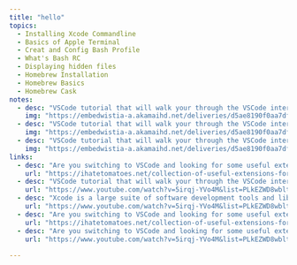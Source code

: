 ```yaml
---
title: "hello"
topics:
  - Installing Xcode Commandline
  - Basics of Apple Terminal
  - Creat and Config Bash Profile
  - What's Bash RC
  - Displaying hidden files
  - Homebrew Installation
  - Homebrew Basics
  - Homebrew Cask
notes:
  - desc: "VSCode tutorial that will walk your through the VSCode interface and introduce handy keyboard shortcuts."
    img: "https://embedwistia-a.akamaihd.net/deliveries/d5ae8190f0aa7dfbe0b01f336f29d44094b967b5.jpg"
  - desc: "VSCode tutorial that will walk your through the VSCode interface and introduce handy keyboard shortcuts."
    img: "https://embedwistia-a.akamaihd.net/deliveries/d5ae8190f0aa7dfbe0b01f336f29d44094b967b5.jpg"
  - desc: "VSCode tutorial that will walk your through the VSCode interface and introduce handy keyboard shortcuts."
    img: "https://embedwistia-a.akamaihd.net/deliveries/d5ae8190f0aa7dfbe0b01f336f29d44094b967b5.jpg"
links:
  - desc: "Are you switching to VSCode and looking for some useful extensions? Below is a collection of my favorite VSCode extensions."
    url: "https://ihatetomatoes.net/collection-of-useful-extensions-for-vscode/"
  - desc: "VSCode tutorial that will walk your through the VSCode interface and introduce handy keyboard shortcuts."
    url: "https://www.youtube.com/watch?v=5irqj-YVo4M&list=PLkEZWD8wbltm8T3mS7SMCpT6WlnyIP50T"
  - desc: "Xcode is a large suite of software development tools and libraries from Apple."
    url: "https://www.youtube.com/watch?v=5irqj-YVo4M&list=PLkEZWD8wbltm8T3mS7SMCpT6WlnyIP50T"
  - desc: "Are you switching to VSCode and looking for some useful extensions? Below is a collection of my favorite VSCode extensions."
    url: "https://ihatetomatoes.net/collection-of-useful-extensions-for-vscode/"
  - desc: "Are you switching to VSCode and looking for some useful extensions? Below is a collection of my favorite VSCode extensions."
    url: "https://www.youtube.com/watch?v=5irqj-YVo4M&list=PLkEZWD8wbltm8T3mS7SMCpT6WlnyIP50T"
  
---
```


